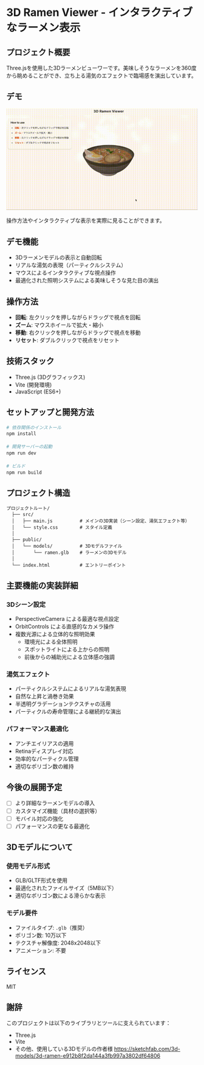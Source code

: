 # 3D Ramen Viewer - インタラクティブなラーメン表示

## プロジェクト概要
Three.jsを使用した3Dラーメンビューワーです。美味しそうなラーメンを360度から眺めることができ、立ち上る湯気のエフェクトで臨場感を演出しています。

## デモ
![デモ動画](demo.gif)

操作方法やインタラクティブな表示を実際に見ることができます。

## デモ機能
- 3Dラーメンモデルの表示と自動回転
- リアルな湯気の表現（パーティクルシステム）
- マウスによるインタラクティブな視点操作
- 最適化された照明システムによる美味しそうな見た目の演出

## 操作方法
- **回転**: 左クリックを押しながらドラッグで視点を回転
- **ズーム**: マウスホイールで拡大・縮小
- **移動**: 右クリックを押しながらドラッグで視点を移動
- **リセット**: ダブルクリックで視点をリセット

## 技術スタック
- Three.js (3Dグラフィックス)
- Vite (開発環境)
- JavaScript (ES6+)

## セットアップと開発方法

```bash
# 依存関係のインストール
npm install

# 開発サーバーの起動
npm run dev

# ビルド
npm run build
```

## プロジェクト構造

```
プロジェクトルート/
  ├── src/
  │   ├── main.js          # メインの3D実装（シーン設定、湯気エフェクト等）
  │   └── style.css        # スタイル定義
  │
  ├── public/
  │   └── models/          # 3Dモデルファイル
  │       └── ramen.glb    # ラーメンの3Dモデル
  │
  └── index.html           # エントリーポイント
```

## 主要機能の実装詳細

### 3Dシーン設定
- PerspectiveCamera による最適な視点設定
- OrbitControls による直感的なカメラ操作
- 複数光源による立体的な照明効果
  - 環境光による全体照明
  - スポットライトによる上からの照明
  - 前後からの補助光による立体感の強調

### 湯気エフェクト
- パーティクルシステムによるリアルな湯気表現
- 自然な上昇と渦巻き効果
- 半透明グラデーションテクスチャの活用
- パーティクルの寿命管理による継続的な演出

### パフォーマンス最適化
- アンチエイリアスの適用
- Retinaディスプレイ対応
- 効率的なパーティクル管理
- 適切なポリゴン数の維持

## 今後の展開予定
- [ ] より詳細なラーメンモデルの導入
- [ ] カスタマイズ機能（具材の選択等）
- [ ] モバイル対応の強化
- [ ] パフォーマンスの更なる最適化

## 3Dモデルについて

### 使用モデル形式
- GLB/GLTF形式を使用
- 最適化されたファイルサイズ（5MB以下）
- 適切なポリゴン数による滑らかな表示

### モデル要件
- ファイルタイプ: `.glb`（推奨）
- ポリゴン数: 10万以下
- テクスチャ解像度: 2048x2048以下
- アニメーション: 不要

## ライセンス
MIT

## 謝辞
このプロジェクトは以下のライブラリとツールに支えられています：
- Three.js
- Vite
- その他、使用している3Dモデルの作者様
https://sketchfab.com/3d-models/3d-ramen-e912b8f2da144a3fb997a3802df64806
